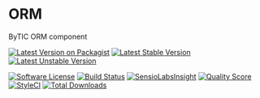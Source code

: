 # ORM
ByTIC ORM component

[![Latest Version on Packagist](https://img.shields.io/packagist/v/bytic/orm.svg?style=flat-square)](https://packagist.org/packages/bytic/orm)
[![Latest Stable Version](https://poser.pugx.org/bytic/orm/v/stable)](https://packagist.org/packages/bytic/orm)
[![Latest Unstable Version](https://poser.pugx.org/bytic/orm/v/unstable)](https://packagist.org/packages/bytic/orm)

[![Software License](https://img.shields.io/badge/license-MIT-brightgreen.svg?style=flat-square)](LICENSE)
[![Build Status](https://img.shields.io/travis/bytic/orm/master.svg?style=flat-square)](https://travis-ci.org/bytic/framework)
[![SensioLabsInsight](https://insight.sensiolabs.com/projects/fac4cb9c-22b4-47e9-aabc-4344588434a4/mini.png)](https://insight.sensiolabs.com/projects/fac4cb9c-22b4-47e9-aabc-4344588434a4)
[![Quality Score](https://img.shields.io/scrutinizer/g/bytic/orm.svg?style=flat-square)](https://scrutinizer-ci.com/g/bytic/orm)
[![StyleCI](https://styleci.io/repos/119893593/shield?branch=master)](https://styleci.io/repos/119893593)
[![Total Downloads](https://img.shields.io/packagist/dt/bytic/orm.svg?style=flat-square)](https://packagist.org/packages/bytic/orm)
